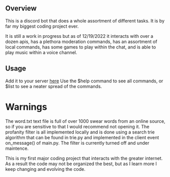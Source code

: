 ## Overview
This is a discord bot that does a whole assortment of different tasks. It is by far my biggest coding project ever. 


It is still a work in progress but as of 12/19/2022 it interacts with over a dozen apis, has a plethora moderation commands, has 
an assortment of local commands, has some games to play within the chat, and is able to play music within a voice channel. 

## Usage
Add it to your server [here](https://discord.com/api/oauth2/authorize?client_id=877014219499925515&permissions=8&scope=bot)
Use the $help command to see all commands, or $list to 
see a neater spread of the commands. 

# Warnings
The word.txt text file is full of over 1000 swear words from an online source, so if you are sensitive to that I would recommend not opening it.
The profanity filter is all implemented locally and is done using a search trie algorithm that can be found in trie.py and implemented in the client event on_message() of main.py. 
The filter is currently turned off and under maintence.


This is my first major coding project that interacts with the greater internet. As a result the code may not be organized the best, but as I learn more I keep changing and evolving the code. 
